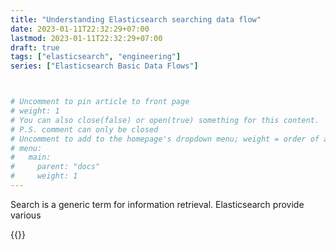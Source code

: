 ```yaml
---
title: "Understanding Elasticsearch searching data flow"
date: 2023-01-11T22:32:29+07:00
lastmod: 2023-01-11T22:32:29+07:00
draft: true
tags: ["elasticsearch", "engineering"]
series: ["Elasticsearch Basic Data Flows"]



# Uncomment to pin article to front page
# weight: 1
# You can also close(false) or open(true) something for this content.
# P.S. comment can only be closed
# Uncomment to add to the homepage's dropdown menu; weight = order of article
# menu:
#   main:
#     parent: "docs"
#     weight: 1
---
```


Search is a generic term for information retrieval. Elasticsearch provide various

{{<imgcap title="Elasticsearch Searching Data Flow" src="/images/posts/es_searching_data_flow.png">}}

<!--more-->
